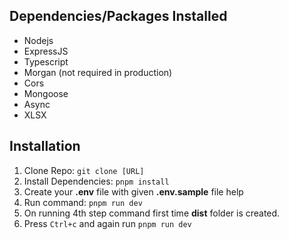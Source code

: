 ## Dependencies/Packages Installed
- Nodejs
- ExpressJS
- Typescript
- Morgan (not required in production)
- Cors
- Mongoose 
- Async
- XLSX
## Installation
1. Clone Repo: `git clone [URL]`
2. Install Dependencies: `pnpm install` 
3. Create your **.env** file with given **.env.sample** file help
4. Run command: `pnpm run dev`
5. On running 4th step command first time **dist** folder is created.
6. Press `Ctrl+c` and again run `pnpm run dev`
